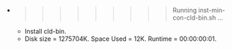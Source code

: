 * >>>>>>>>> Running inst-min-con-cld-bin.sh ...
  * Install cld-bin.
  * Disk size = 1275704K. Space Used = 12K. Runtime = 00:00:00:01.
